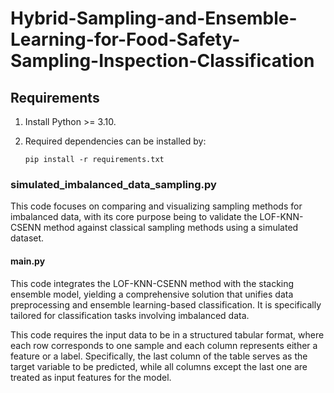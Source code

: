 # Hybrid-Sampling-and-Ensemble-Learning-for-Food-Safety-Sampling-Inspection-Classification
## Requirements

1. Install Python >= 3.10.

2. Required dependencies can be installed by: 
   
   ```
   pip install -r requirements.txt
   ```

### simulated_imbalanced_data_sampling.py 
This code focuses on comparing and visualizing sampling methods for imbalanced data, with its core purpose being to validate the LOF-KNN-CSENN method against classical sampling methods using a simulated dataset.


#### main.py 
This code integrates the LOF-KNN-CSENN method with the stacking ensemble model, yielding a comprehensive solution that unifies data preprocessing and ensemble learning-based classification. It is specifically tailored for classification tasks involving imbalanced data.

This code requires the input data to be in a structured tabular format, where each row corresponds to one sample and each column represents either a feature or a label. Specifically, the last column of the table serves as the target variable to be predicted, while all columns except the last one are treated as input features for the model.
